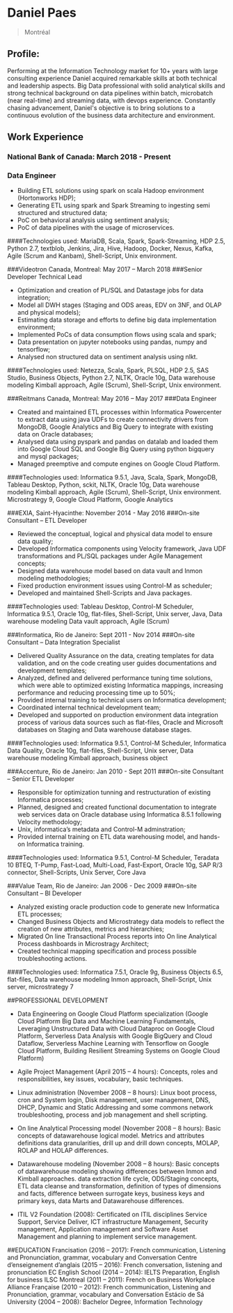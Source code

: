 # Daniel Paes

> Montréal

## Profile:

Performing at the Information Technology market for 10+ years with large consulting experience Daniel acquired remarkable skills at both technical and leadership aspects. Big Data professional with solid analytical skills and strong technical background on data pipelines within batch, microbatch (near real-time) and streaming data, with devops experience. Constantly chasing advancement, Daniel's objective is to bring solutions to a continuous evolution of the business data architecture and environment.

## Work Experience

### National Bank of Canada: March 2018 - Present
### Data Engineer 

- Building ETL solutions using spark on scala Hadoop environment (Hortonworks HDP);
- Generating ETL using spark and Spark Streaming to ingesting semi structured and structured data;
- PoC on behavioral analysis using sentiment analysis;
- PoC of data pipelines with the usage of microservices.

####Technologies used: MariaDB, Scala, Spark, Spark-Streaming, HDP 2.5, Python 2.7, textblob, Jenkins, Jira, Hive, Hadoop, Docker, Nexus, Kafka, Agile (Scrum and Kanbam), Shell-Script, Unix environment.

###Videotron Canada, Montreal: May 2017 – March 2018
###Senior Developer Technical Lead

- Optimization and creation of PL/SQL and Datastage jobs for data integration;
- Model all DWH stages (Staging and ODS areas, EDV on 3NF, and OLAP and physical models);
- Estimating data storage and efforts to define big data implementation environment;
- Implemented PoCs of data consumption flows using scala and spark;
- Data presentation on jupyter notebooks using pandas, numpy and tensorflow;
- Analysed non structured data on sentiment analysis using nlkt.

####Technologies used: Netezza, Scala, Spark, PLSQL, HDP 2.5, SAS Studio, Business Objects, Python 2.7, NLTK, Oracle 10g, Data warehouse modeling Kimball approach, Agile (Scrum), Shell-Script, Unix environment.

###Reitmans Canada, Montreal: May 2016 – May 2017
###Data Engineer 

- Created and maintained ETL processes within Informatica Powercenter to extract data using java UDFs to create connectivity drivers from MongoDB, Google Analytics and Big Query to integrate with existing data on Oracle databases;
- Analysed data using pyspark and pandas on datalab and loaded them into Google Cloud SQL and Google Big Query using python bigquery and mysql packages;
- Managed preemptive and compute engines on Google Cloud Platform.

####Technologies used: Informatica 9.5.1, Java, Scala, Spark, MongoDB, Tableau Desktop, Python, sckit, NLTK, Oracle 10g, Data warehouse modeling Kimball approach, Agile (Scrum), Shell-Script, Unix environment. Microstrategy 9, Google Cloud Platform, Google Analytics

###EXIA, Saint-Hyacinthe: November 2014 - May 2016 
###On-site Consultant – ETL Developer

- Reviewed the conceptual, logical and physical data model to ensure data quality;
- Developed Informatica components using Velocity framework, Java UDF transformations and PL/SQL packages under Agile Management concepts;
- Designed data warehouse model based on data vault and Inmon modeling methodologies;
- Fixed production environment issues using Control-M as scheduler;
- Developed and maintained Shell-Scripts and Java packages.

####Technologies used: Tableau Desktop, Control-M Scheduler, Informatica 9.5.1, Oracle 10g, flat-files, Shell-Script, Unix server, Java, Data warehouse modeling Data vault approach, Agile (Scrum) 


###Informatica, Rio de Janeiro: Sept 2011 - Nov 2014
###On-site Consultant – Data Integration Specialist 

- Delivered Quality Assurance on the data, creating templates for data validation, and on the code creating user guides documentations and development templates;
- Analyzed, defined and delivered performance tuning time solutions, which were able to  optimized existing Informatica mappings, increasing performance and reducing processing time up to 50%; 
- Provided internal training to technical users on Informatica development;
- Coordinated internal technical development team;
- Developed and supported on production environment data integration process of various data sources such as flat-files, Oracle and Microsoft databases on Staging and Data warehouse database stages.

####Technologies used: Informatica 9.5.1, Control-M Scheduler, Informatica Data Quality, Oracle 10g, flat-files, Shell-Script, Unix server, Data warehouse modeling Kimball approach, business object


###Accenture, Rio de Janeiro: Jan 2010 - Sept 2011
###On-site Consultant – Senior ETL Developer

- Responsible for optimization tunning and restructuration of existing Informatica processes;
- Planned, designed and created functional documentation to integrate web services data on Oracle database using Informatica 8.5.1 following Velocity methodology;
- Unix, informatica’s metadata and Control-M adminstration;
- Provided internal training on ETL data warehousing model, and hands-on Informatica training.

####Technologies used: Informatica 9.5.1, Control-M Scheduler, Teradata 10 BTEQ, T-Pump, Fast-Load, Multi-Load, Fast-Export, Oracle 10g, SAP R/3 connector, Shell-Scripts, Unix Server, Core Java

###Value Team, Rio de Janeiro: Jan 2006 - Dec 2009
###On-site Consultant – BI Developer

- Analyzed existing oracle production code to generate new Informatica ETL processes;
- Changed Business Objects and Microstrategy data models to reflect the creation of new attributes, metrics and hierarchies;
- Migrated On line Transactional Process reports into On line Analytical Process dashboards in Microstragy Architect;
- Created technical mapping specification and process possible troubleshooting actions.

####Technologies used: Informatica 7.5.1, Oracle 9g, Business Objects 6.5, flat-files, Data warehouse modeling Inmon approach, Shell-Script, Unix server, microstrategy 7

##PROFESSIONAL DEVELOPMENT
- Data Engineering on Google Cloud Platform specialization (Google Cloud Platform Big Data and Machine Learning Fundamentals, Leveraging Unstructured Data with Cloud Dataproc on Google Cloud Platform, Serverless Data Analysis with Google BigQuery and Cloud Dataflow, Serverless Machine Learning with Tensorflow on Google Cloud Platform, Building Resilient Streaming Systems on Google Cloud Platform)

- Agile Project Management (April 2015 – 4 hours): Concepts, roles and responsibilities, key issues, vocabulary, basic techniques.

- Linux administration (November 2008 – 8 hours): Linux boot process, cron and System login, Disk management, user management, DNS, DHCP, Dynamic and Static Addressing and some commons network troubleshooting, process and job management and shell scripting.

- On line Analytical Processing model (November 2008 – 8 hours): Basic concepts of datawarehouse logical model. Metrics and attributes definitions data granularities, drill up and drill down concepts, MOLAP, ROLAP and HOLAP differences.

- Datawarehouse modeling (November 2008 – 8 hours): Basic concepts of datawarehouse modeling showing differences between Inmon and Kimball approaches. data extraction life cycle, ODS/Staging concepts, ETL data cleanse and transformation, definition of types of dimensions and facts, difference between surrogate keys, business keys and primary keys, data Marts and Datawarehouse differences.

- ITIL V2 Foundation (2008): Certificated on ITIL disciplines Service Support, Service Deliver, ICT infrastructure Management, Security management, Application management and Software Asset Management and planning to implement service management.

##EDUCATION
Francisation (2016 – 2017): French communication, Listening and Pronunciation, grammar, vocabulary and Conversation
Centre d’enseignement d’anglais (2015 – 2016): French conversation, listening and pronunciation
EC English School (2014 – 2014): IELTS Preparation, English for business
ILSC Montreal (2011 – 2011): French on Business Workplace
Alliance Française (2010 – 2012): French communication, Listening and Pronunciation, grammar, vocabulary and Conversation
Estácio de Sá University (2004 – 2008): Bachelor Degree, Information Technology
